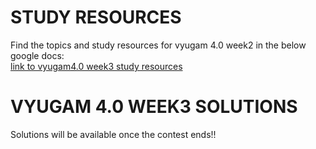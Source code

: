 # STUDY RESOURCES

Find the topics and study resources for vyugam 4.0 week2 in the below google docs: <br>
[link to vyugam4.0 week3 study resources](https://docs.google.com/document/d/1cXyKJtGKdDmwfKrr_R2d-4zmJzJpjas5XDNcwJTaQsg/edit?usp=sharing)

# VYUGAM 4.0 WEEK3 SOLUTIONS

Solutions will be available once the contest ends!!
<!---- >
# I) CODING

## Problem set-1
Read the editorial present in the practice section problems below:
[contest-link-set1]()
<br>
Editorial in pdf format : [link]()
<br>
Refer the solutions available in various languages.
<br>

### Problem-list


## Problem set-2
Read the editorial present in the practice section problems below:
[contest-link-set2]()
<br>
Editorial in pdf format : [link]()
<br>
Refer the solutions available in various languages.
<br>

### Problem-list


# II) APTITUDE

1. QUANTITATIVE APTITUDE - 
2. LOGICAL APTITUDE - 
3. VERBAL APTITUDE - 
4. TECHNICAL APTITUDE - 
